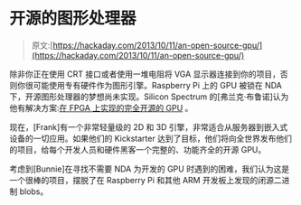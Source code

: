 # 开源的图形处理器

> 原文:[https://hackaday.com/2013/10/11/an-open-source-gpu/](https://hackaday.com/2013/10/11/an-open-source-gpu/)

除非你正在使用 CRT 接口或者使用一堆电阻将 VGA 显示器连接到你的项目，否则你很可能使用专有硬件作为图形引擎。Raspberry Pi 上的 GPU 被锁在 NDA 下，开源图形处理器的梦想尚未实现。Silicon Spectrum 的[弗兰克·布鲁诺]认为他有解决方案:[在 FPGA 上实现的完全开源的 GPU](http://www.kickstarter.com/projects/725991125/open-source-graphics-processor-gpu) 。

现在，[Frank]有一个非常轻量级的 2D 和 3D 引擎，非常适合从服务器到嵌入式设备的一切应用。如果他们的 Kickstarter 达到了目标，他们将向全世界发布他们的项目，给每个开发人员和硬件黑客一个完整的、功能齐全的开源 GPU。

考虑到[Bunnie]在寻找不需要 NDA 为开发的 GPU 时遇到的困难，我们认为这是一个很棒的项目，摆脱了在 Raspberry Pi 和其他 ARM 开发板上发现的闭源二进制 blobs。